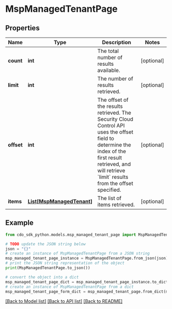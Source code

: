 # MspManagedTenantPage


## Properties

Name | Type | Description | Notes
------------ | ------------- | ------------- | -------------
**count** | **int** | The total number of results available. | [optional] 
**limit** | **int** | The number of results retrieved. | [optional] 
**offset** | **int** | The offset of the results retrieved. The Security Cloud Control API uses the offset field to determine the index of the first result retrieved, and will retrieve &#x60;limit&#x60; results from the offset specified. | [optional] 
**items** | [**List[MspManagedTenant]**](MspManagedTenant.md) | The list of items retrieved. | [optional] 

## Example

```python
from cdo_sdk_python.models.msp_managed_tenant_page import MspManagedTenantPage

# TODO update the JSON string below
json = "{}"
# create an instance of MspManagedTenantPage from a JSON string
msp_managed_tenant_page_instance = MspManagedTenantPage.from_json(json)
# print the JSON string representation of the object
print(MspManagedTenantPage.to_json())

# convert the object into a dict
msp_managed_tenant_page_dict = msp_managed_tenant_page_instance.to_dict()
# create an instance of MspManagedTenantPage from a dict
msp_managed_tenant_page_form_dict = msp_managed_tenant_page.from_dict(msp_managed_tenant_page_dict)
```
[[Back to Model list]](../README.md#documentation-for-models) [[Back to API list]](../README.md#documentation-for-api-endpoints) [[Back to README]](../README.md)


